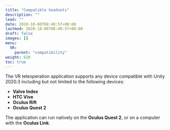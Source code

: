 ```yaml
---
title: "Compatible headsets"
description: ""
lead: ""
date: 2020-10-06T08:48:57+00:00
lastmod: 2020-10-06T08:48:57+00:00
draft: false
images: []
menu:
  VR:
    parent: "compatibility"
weight: 620
toc: true
---
```


The VR teleoperation application supports any device compatible with Unity 2020.3 including but not limited to the following devices:  
* **Valve Index**
* **HTC Vive**
* **Oculus Rift**
* **Oculus Quest 2**

The application can run natively on the **Oculus Quest 2**, or on a computer with the **Oculus Link**.
